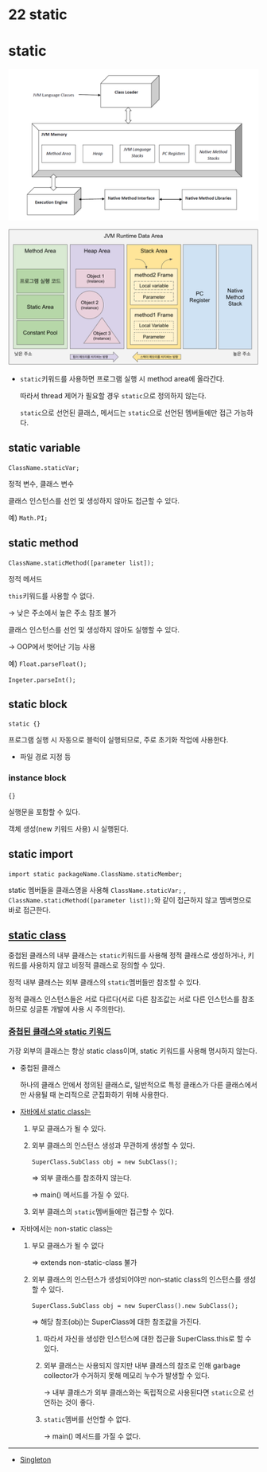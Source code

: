 # 22 static

# static

![Untitled (2).png](22%20static%2023c2f90f97854404be17ebc67d3f2179/Untitled_(2).png)

![Untitled (1).png](22%20static%2023c2f90f97854404be17ebc67d3f2179/Untitled_(1).png)

- `static`키워드를 사용하면 프로그램 실행 시 method area에 올라간다.
    
    따라서 thread 제어가 필요할 경우 `static`으로 정의하지 않는다.
    
    `static`으로 선언된 클래스, 메서드는 `static`으로 선언된 멤버들에만 접근 가능하다.
    

## static variable

`ClassName.staticVar;`

정적 변수, 클래스 변수

클래스 인스턴스를 선언 및 생성하지 않아도 접근할 수 있다.

예) `Math.PI;`

## static method

`ClassName.staticMethod([parameter list]);`

정적 메서드

`this`키워드를 사용할 수 없다.

→ 낮은 주소에서 높은 주소 참조 불가

클래스 인스턴스를 선언 및 생성하지 않아도 실행할 수 있다.

→ OOP에서 벗어난 기능 사용

예) `Float.parseFloat();`

`Ingeter.parseInt();`

## static block

`static {}`

프로그램 실행 시 자동으로 블럭이 실행되므로, 주로 초기화 작업에 사용한다.

- 파일 경로 지정 등

### instance block

`{}`

실행문을 포함할 수 있다.

객체 생성(new 키워드 사용) 시 실행된다.

## static import

`import static packageName.ClassName.staticMember;`

static 멤버들을 클래스명을 사용해 `ClassName.staticVar;` , `ClassName.staticMethod([parameter list]);`와 같이 접근하지 않고 멤버명으로 바로 접근한다.

## [static class](https://m.blog.naver.com/iq_up/220013622883)

중첩된 클래스의 내부 클래스는 `static`키워드를 사용해 정적 클래스로 생성하거나, 키워드를 사용하지 않고 비정적 클래스로 정의할 수 있다.

정적 내부 클래스는 외부 클래스의 `static`멤버들만 참조할 수 있다.

정적 클래스 인스턴스들은 서로 다르다(서로 다른 참조값는 서로 다른 인스턴스를 참조하므로 싱글톤 개발에 사용 시 주의한다).

### [중첩된 클래스와 static 키워드](https://tecoble.techcourse.co.kr/post/2020-11-05-nested-class/)

가장 외부의 클래스는 항상 static class이며, static 키워드를 사용해 명시하지 않는다.

- 중첩된 클래스
    
    하나의 클래스 안에서 정의된 클래스로, 일반적으로 특정 클래스가 다른 클래스에서만 사용될 때 논리적으로 군집화하기 위해 사용한다.
    
- [자바에서 static class는](https://www.geeksforgeeks.org/nested-classes-java/)
    1. 부모 클래스가 될 수 있다.
    2. 외부 클래스의 인스턴스 생성과 무관하게 생성할 수 있다.
        
        `SuperClass.SubClass obj = new SubClass();`
        
        ⇒ 외부 클래스를 참조하지 않는다.
        
        ⇒ main() 메서드를 가질 수 있다.
        
    3. 외부 클래스의 `static`멤버들에만 접근할 수 있다.
- 자바에서는 non-static class는
    1. 부모 클래스가 될 수 없다
        
        ⇒ extends non-static-class 불가
        
    2. 외부 클래스의 인스턴스가 생성되어야만 non-static class의 인스턴스를 생성할 수 있다.
        
        `SuperClass.SubClass obj = new SuperClass().new SubClass();`
        
        ⇒ 해당 참조(obj)는 SuperClass에 대한 참조값을 가진다.
        
        1. 따라서 자신을 생성한 인스턴스에 대한 접근을 SuperClass.this로 할 수 있다.
        2. 외부 클래스는 사용되지 않지만 내부 클래스의 참조로 인해 garbage collector가 수거하지 못해 메모리 누수가 발생할 수 있다.
            
            → 내부 클래스가 외부 클래스와는 독립적으로 사용된다면 `static`으로 선언하는 것이 좋다.
            
        3. `static`멤버를 선언할 수 없다.
            
            → main() 메서드를 가질 수 없다.
            

---

- [Singleton](https://www.baeldung.com/java-static-class-vs-singleton)